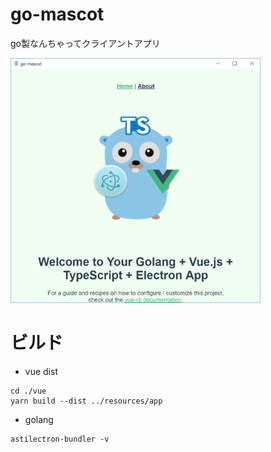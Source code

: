 # go-mascot
go製なんちゃってクライアントアプリ

<img src="screenshot.png" width="400px">

# ビルド
* vue dist
```
cd ./vue
yarn build --dist ../resources/app
```

* golang
```
astilectron-bundler -v
```